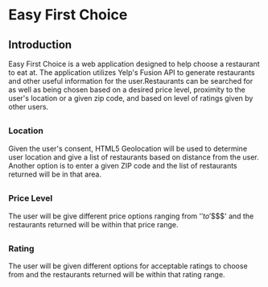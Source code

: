 # Easy First Choice

## Introduction
Easy First Choice is a web application designed to help 
choose a restaurant to eat at. The application utilizes 
Yelp's Fusion API to generate restaurants and other useful 
information for the user.Restaurants can be searched
for as well as being chosen based on a desired price level, 
proximity to the user's location or a given zip code, and 
based on level of ratings given by other users. 

##

### Location
Given the user's consent, HTML5 Geolocation will be used to
determine user location and give a list of restaurants based
on distance from the user. Another option is to enter a given
ZIP code and the list of restaurants returned will be in that area.

##
### Price Level
The user will be give different price options ranging from
'$' to '$$$$' and the restaurants returned will be within that
price range.

##
### Rating
The user will be given different options for acceptable ratings 
to choose from and the restaurants returned will be within that
rating range.

